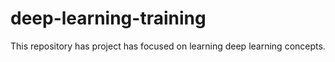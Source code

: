 # deep-learning-training
This repository has project has focused on learning deep learning concepts.

